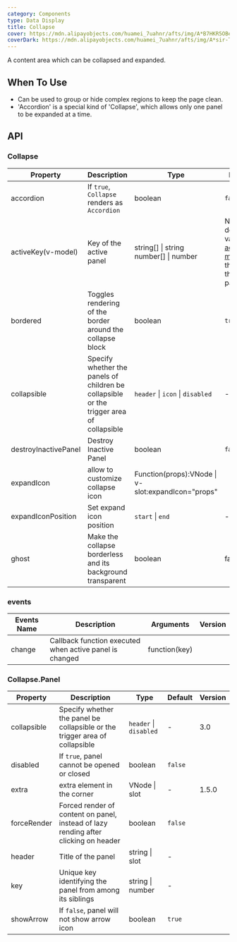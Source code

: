 ```yaml
---
category: Components
type: Data Display
title: Collapse
cover: https://mdn.alipayobjects.com/huamei_7uahnr/afts/img/A*B7HKR5OBe8gAAAAAAAAAAAAADrJ8AQ/original
coverDark: https://mdn.alipayobjects.com/huamei_7uahnr/afts/img/A*sir-TK0HkWcAAAAAAAAAAAAADrJ8AQ/original
---
```


A content area which can be collapsed and expanded.

## When To Use

- Can be used to group or hide complex regions to keep the page clean.
- 'Accordion' is a special kind of 'Collapse', which allows only one panel to be expanded at a time.

## API

### Collapse

| Property | Description | Type | Default | Version |
| --- | --- | --- | --- | --- |
| accordion | If `true`, `Collapse` renders as `Accordion` | boolean | `false` |  |
| activeKey(v-model) | Key of the active panel | string\[] \| string <br> number\[] \| number | No default value. In [accordion mode](#components-collapse-demo-accordion), it's the key of the first panel. |  |
| bordered | Toggles rendering of the border around the collapse block | boolean | `true` |  |
| collapsible | Specify whether the panels of children be collapsible or the trigger area of collapsible | `header` \| `icon` \| `disabled` | - | 4.0 |
| destroyInactivePanel | Destroy Inactive Panel | boolean | `false` |  |
| expandIcon | allow to customize collapse icon | Function(props):VNode \| v-slot:expandIcon="props" |  |  |
| expandIconPosition | Set expand icon position | `start` \| `end` | - | 4.0 |
| ghost | Make the collapse borderless and its background transparent | boolean | false | 3.0 |

### events

| Events Name | Description                                             | Arguments     | Version |
| ----------- | ------------------------------------------------------- | ------------- | ------- |
| change      | Callback function executed when active panel is changed | function(key) |         |

### Collapse.Panel

| Property | Description | Type | Default | Version |
| --- | --- | --- | --- | --- |
| collapsible | Specify whether the panel be collapsible or the trigger area of collapsible | `header` \| `disabled` | - | 3.0 |
| disabled | If `true`, panel cannot be opened or closed | boolean | `false` |  |
| extra | extra element in the corner | VNode \| slot | - | 1.5.0 |
| forceRender | Forced render of content on panel, instead of lazy rending after clicking on header | boolean | `false` |  |
| header | Title of the panel | string \| slot | - |  |
| key | Unique key identifying the panel from among its siblings | string \| number | - |  |
| showArrow | If `false`, panel will not show arrow icon | boolean | `true` |  |
